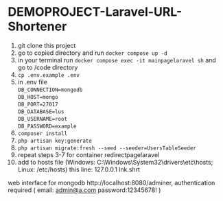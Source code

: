 # DEMOPROJECT-Laravel-URL-Shortener
1) git clone this project
2) go to copied directory and run ```docker compose up -d```
3) in your terminal run ```docker compose exec -it mainpagelaravel sh``` and go to /code directory
4) ```cp .env.example .env```
5) in .env file</br>
```DB_CONNECTION=mongodb```</br>
```DB_HOST=mongo```</br>
```DB_PORT=27017```</br>
```DB_DATABASE=lus```</br>
```DB_USERNAME=root```</br>
```DB_PASSWORD=example```</br>
6) ```composer install```
7) ```php artisan key:generate```
8) ```php artisan migrate:fresh --seed --seeder=UsersTableSeeder```
9) repeat steps 3-7 for container redirectpagelaravel
10) add to hosts file (Windows: C:\Windows\System32\drivers\etc\hosts; Linux: /etc/hosts) this line: 127.0.0.1 lnk.shrt

web interface for mongodb http://localhost:8080/adminer, authentication required ( email: admin@a.com password:12345678! )
